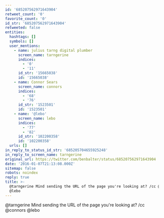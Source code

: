 ```yaml
---
id: '685207562971643904'
retweet_count: '0'
favorite_count: '0'
id_str: '685207562971643904'
retweeted: false
entities:
  hashtags: []
  symbols: []
  user_mentions:
    - name: julius tarng digital plumber
      screen_name: tarngerine
      indices:
        - '0'
        - '11'
      id_str: '15665038'
      id: '15665038'
    - name: Connor Sears
      screen_name: connors
      indices:
        - '68'
        - '76'
      id_str: '1523501'
      id: '1523501'
    - name: '@lebo'
      screen_name: lebo
      indices:
        - '77'
        - '82'
      id_str: '102200358'
      id: '102200358'
  urls: []
in_reply_to_status_id_str: '685205704655925248'
in_reply_to_screen_name: tarngerine
original_url: https://twitter.com/benbalter/status/685207562971643904
date: '2016-01-07T21:13:08.000Z'
sitemap: false
robots: noindex
reply: true
title: >-
  @tarngerine Mind sending the URL of the page you're looking at? /cc @connors
  @lebo
---
```


@tarngerine Mind sending the URL of the page you're looking at? /cc @connors @lebo